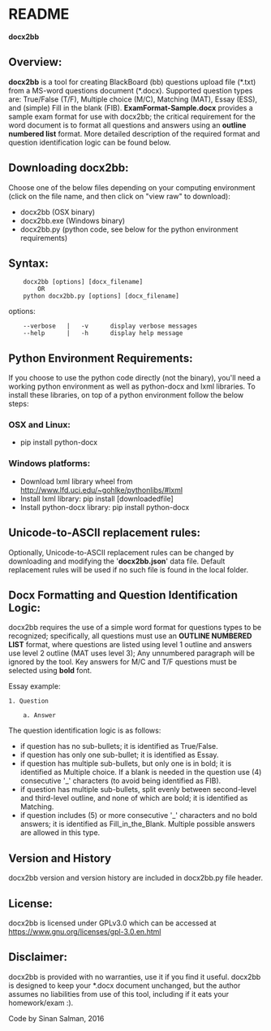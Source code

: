 # README #


**docx2bb**

## Overview: ##
**docx2bb** is a tool for creating BlackBoard (bb) questions upload file (\*.txt) from a MS-word questions document (\*.docx). Supported question types are: True/False (T/F), Multiple choice (M/C), Matching (MAT), Essay (ESS), and (simple) Fill in the blank (FIB). **ExamFormat-Sample.docx** provides a sample exam format for use with docx2bb; the critical requirement for the word document is to format all questions and answers using an **outline numbered list** format. More detailed description of the required format and question identification logic can be found below. 

## Downloading docx2bb: ##
Choose one of the below files depending on your computing environment (click on the file name, and then click on "view raw" to download):

* docx2bb		(OSX binary)
* docx2bb.exe	(Windows binary)
* docx2bb.py	(python code, see below for the python environment requirements)

## Syntax: ##
		docx2bb [options] [docx_filename]
			OR
		python docx2bb.py [options] [docx_filename]

options:

		--verbose	|	-v		display verbose messages
		--help		|	-h		display help message

## Python Environment Requirements: ##

If you choose to use the python code directly (not the binary), you'll need a working python environment as well as python-docx and lxml libraries. To install these libraries, on top of a python environment follow the below steps:

### OSX and Linux: ###
* pip install python-docx

### Windows platforms: ###
* Download lxml library wheel from http://www.lfd.uci.edu/~gohlke/pythonlibs/#lxml
* Install lxml library: pip install [downloadedfile]
* Install python-docx library: pip install python-docx

## Unicode-to-ASCII replacement rules: ##
Optionally, Unicode-to-ASCII replacement rules can be changed by downloading and modifying the '**docx2bb.json**' data file. Default replacement rules will be used if no such file is found in the local folder.

## Docx Formatting and Question Identification Logic: ##
docx2bb requires the use of a simple word format for questions types to be recognized; specifically, all questions must use an **OUTLINE NUMBERED LIST** format, where questions are listed using level 1 outline and answers use level 2 outline (MAT uses level 3); Any unnumbered paragraph will be ignored by the tool. Key answers for M/C and T/F questions must be selected using **bold** font. 

Essay example:

	1. Question

		a. Answer

The question identification logic is as follows:

* if question has no sub-bullets; it is identified as True/False.
* if question has only one sub-bullet; it is identified as Essay.
* if question has multiple sub-bullets, but only one is in bold; it is identified as Multiple choice. If a blank is needed in the question use (4) consecutive '_' characters (to avoid being identified as FIB).
* if question has multiple sub-bullets, split evenly between second-level and third-level outline, and none of which are bold; it is identified as Matching.
* if question includes (5) or more consecutive '_' characters and no bold answers; it is identified as Fill_in_the_Blank. Multiple possible answers are allowed in this type.

## Version and History ##
docx2bb version and version history are included in docx2bb.py file header.

## License: ##
docx2bb is licensed under GPLv3.0 which can be accessed at https://www.gnu.org/licenses/gpl-3.0.en.html

## Disclaimer: ##
docx2bb is provided with no warranties, use it if you find it useful. docx2bb is designed to keep your \*.docx document unchanged, but the author assumes no liabilities from use of this tool, including if it eats your homework/exam :).

Code by Sinan Salman, 2016
